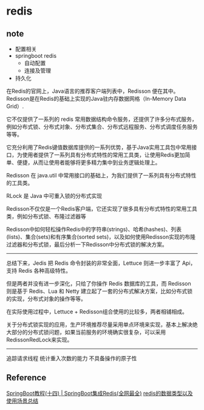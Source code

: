 # redis

## note

- 配置相关
- springboot redis
    - 自动配置
    - 连接及管理
- 持久化



在Redis的官网上，Java语言的推荐客户端列表中，Redisson 便在其中。
Redisson是在Redis的基础上实现的Java驻内存数据网格（In-Memory Data Grid）.

它不仅提供了一系列的 redis 常用数据结构命令服务，还提供了许多分布式服务，例如分布式锁、分布式对象、分布式集合、分布式远程服务、分布式调度任务服务等等。

它充分利用了Redis键值数据库提供的一系列优势，基于Java实用工具包中常用接口，为使用者提供了一系列具有分布式特性的常用工具类，让使用Redis更加简单、便捷，从而让使用者能够将更多精力集中到业务逻辑处理上。

Redisson 在 java.util 中常用接口的基础上，为我们提供了一系列具有分布式特性的工具类。

RLock 是 Java 中可重入锁的分布式实现

Redisson不仅仅是一个Redis客户端，它还实现了很多具有分布式特性的常用工具类，例如分布式锁、布隆过滤器等

Redisson中如何轻松操作Redis中的字符串(strings)、哈希(hashes)、列表(lists)、集合(sets)和有序集合(sorted sets)，以及如何使用Redisson实现的布隆过滤器和分布式锁，最后分析一下Redisson中分布式锁的解决方案。

-----
总结下来，Jedis 把 Redis 命令封装的非常全面，Lettuce 则进一步丰富了 Api，支持 Redis 各种高级特性。

但是两者并没有进一步深化，只给了你操作 Redis 数据库的工具，而 Redisson 则是基于 Redis、Lua 和 Netty 建立起了一套的分布式解决方案，比如分布式锁的实现，分布式对象的操作等等。

在实际使用过程中，Lettuce + Redisson组合使用的比较多，两者相铺相成。

关于分布式锁实现的应用，生产环境推荐尽量采用单点环境来实现，基本上解决绝大部分的分布式锁问题，如果当前服务的环境确实很复杂，可以采用RedissonRedLock来实现。

----


追踪请求线程
统计重入次数的能力
不具备操作的原子性






## Reference

[SpringBoot教程(十四) | SpringBoot集成Redis(全网最全)](https://cloud.tencent.com/developer/article/1975743)
[redis的数据类型以及使用场景总结](https://juejin.cn/post/7193618755153788983)

